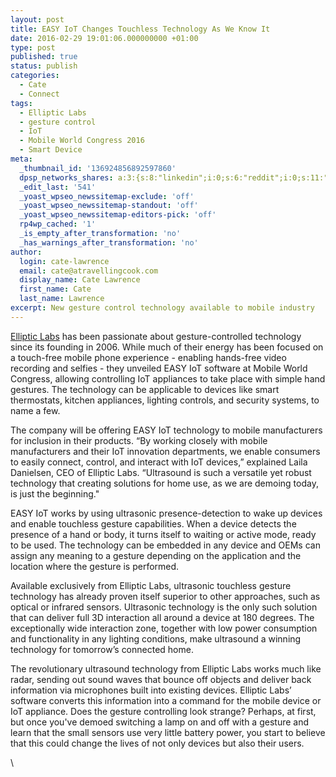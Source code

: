 ```yaml
---
layout: post
title: EASY IoT Changes Touchless Technology As We Know It
date: 2016-02-29 19:01:06.000000000 +01:00
type: post
published: true
status: publish
categories:
  - Cate
  - Connect
tags:
  - Elliptic Labs
  - gesture control
  - IoT
  - Mobile World Congress 2016
  - Smart Device
meta:
  _thumbnail_id: '136924856892597860'
  dpsp_networks_shares: a:3:{s:8:"linkedin";i:0;s:6:"reddit";i:0;s:11:"google-plus";i:0;}
  _edit_last: '541'
  _yoast_wpseo_newssitemap-exclude: 'off'
  _yoast_wpseo_newssitemap-standout: 'off'
  _yoast_wpseo_newssitemap-editors-pick: 'off'
  rp4wp_cached: '1'
  _is_empty_after_transformation: 'no'
  _has_warnings_after_transformation: 'no'
author:
  login: cate-lawrence
  email: cate@atravellingcook.com
  display_name: Cate Lawrence
  first_name: Cate
  last_name: Lawrence
excerpt: New gesture control technology available to mobile industry
---
```

[Elliptic Labs](http://www.ellipticlabs.com/) has been passionate about
gesture-controlled technology since its founding in 2006. While much of
their energy has been focused on a touch-free mobile phone experience -
enabling hands-free video recording and selfies - they unveiled EASY IoT
software at Mobile World Congress, allowing controlling IoT appliances
to take place with simple hand gestures. The technology can be
applicable to devices like smart thermostats, kitchen appliances,
lighting controls, and security systems, to name a few.

The company will be offering EASY IoT technology to mobile manufacturers
for inclusion in their products. “By working closely with mobile
manufacturers and their IoT innovation departments, we enable consumers
to easily connect, control, and interact with IoT devices,” explained
Laila Danielsen, CEO of Elliptic Labs. “Ultrasound is such a versatile
yet robust technology that creating solutions for home use, as we are
demoing today, is just the beginning."

EASY IoT works by using ultrasonic presence-detection to wake up devices
and enable touchless gesture capabilities. When a device detects the
presence of a hand or body, it turns itself to waiting or active mode,
ready to be used. The technology can be embedded in any device and OEMs
can assign any meaning to a gesture depending on the application and the
location where the gesture is performed.

Available exclusively from Elliptic Labs, ultrasonic touchless gesture
technology has already proven itself superior to other approaches, such
as optical or infrared sensors. Ultrasonic technology is the only such
solution that can deliver full 3D interaction all around a device at 180
degrees. The exceptionally wide interaction zone, together with low
power consumption and functionality in any lighting conditions, make
ultrasound a winning technology for tomorrow’s connected home.

The revolutionary ultrasound technology from Elliptic Labs works much
like radar, sending out sound waves that bounce off objects and deliver
back information via microphones built into existing devices. Elliptic
Labs’ software converts this information into a command for the mobile
device or IoT appliance. Does the gesture controlling look strange?
Perhaps, at first, but once you've demoed switching a lamp on and off
with a gesture and learn that the small sensors use very little battery
power, you start to believe that this could change the lives of not only
devices but also their users.

\
